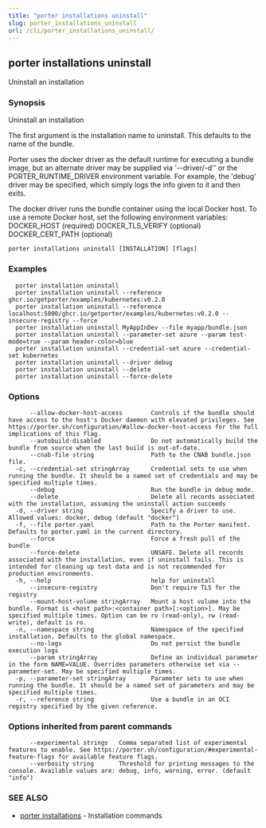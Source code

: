 ```yaml
---
title: "porter installations uninstall"
slug: porter_installations_uninstall
url: /cli/porter_installations_uninstall/
---
```

## porter installations uninstall

Uninstall an installation

### Synopsis

Uninstall an installation

The first argument is the installation name to uninstall. This defaults to the name of the bundle.

Porter uses the docker driver as the default runtime for executing a bundle image, but an alternate driver may be supplied via '--driver/-d'' or the PORTER_RUNTIME_DRIVER environment variable.
For example, the 'debug' driver may be specified, which simply logs the info given to it and then exits.

The docker driver runs the bundle container using the local Docker host. To use a remote Docker host, set the following environment variables:
  DOCKER_HOST (required)
  DOCKER_TLS_VERIFY (optional)
  DOCKER_CERT_PATH (optional)


```
porter installations uninstall [INSTALLATION] [flags]
```

### Examples

```
  porter installation uninstall
  porter installation uninstall --reference ghcr.io/getporter/examples/kubernetes:v0.2.0
  porter installation uninstall --reference localhost:5000/ghcr.io/getporter/examples/kubernetes:v0.2.0 --insecure-registry --force
  porter installation uninstall MyAppInDev --file myapp/bundle.json
  porter installation uninstall --parameter-set azure --param test-mode=true --param header-color=blue
  porter installation uninstall --credential-set azure --credential-set kubernetes
  porter installation uninstall --driver debug
  porter installation uninstall --delete
  porter installation uninstall --force-delete

```

### Options

```
      --allow-docker-host-access        Controls if the bundle should have access to the host's Docker daemon with elevated privileges. See https://porter.sh/configuration/#allow-docker-host-access for the full implications of this flag.
      --autobuild-disabled              Do not automatically build the bundle from source when the last build is out-of-date.
      --cnab-file string                Path to the CNAB bundle.json file.
  -c, --credential-set stringArray      Credential sets to use when running the bundle. It should be a named set of credentials and may be specified multiple times.
      --debug                           Run the bundle in debug mode.
      --delete                          Delete all records associated with the installation, assuming the uninstall action succeeds
  -d, --driver string                   Specify a driver to use. Allowed values: docker, debug (default "docker")
  -f, --file porter.yaml                Path to the Porter manifest. Defaults to porter.yaml in the current directory.
      --force                           Force a fresh pull of the bundle
      --force-delete                    UNSAFE. Delete all records associated with the installation, even if uninstall fails. This is intended for cleaning up test data and is not recommended for production environments.
  -h, --help                            help for uninstall
      --insecure-registry               Don't require TLS for the registry
      --mount-host-volume stringArray   Mount a host volume into the bundle. Format is <host path>:<container path>[:<option>]. May be specified multiple times. Option can be ro (read-only), rw (read-write), default is ro.
  -n, --namespace string                Namespace of the specified installation. Defaults to the global namespace.
      --no-logs                         Do not persist the bundle execution logs
      --param stringArray               Define an individual parameter in the form NAME=VALUE. Overrides parameters otherwise set via --parameter-set. May be specified multiple times.
  -p, --parameter-set stringArray       Parameter sets to use when running the bundle. It should be a named set of parameters and may be specified multiple times.
  -r, --reference string                Use a bundle in an OCI registry specified by the given reference.
```

### Options inherited from parent commands

```
      --experimental strings   Comma separated list of experimental features to enable. See https://porter.sh/configuration/#experimental-feature-flags for available feature flags.
      --verbosity string       Threshold for printing messages to the console. Available values are: debug, info, warning, error. (default "info")
```

### SEE ALSO

* [porter installations](/cli/porter_installations/)	 - Installation commands

